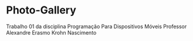 # Photo-Gallery

Trabalho 01 da disciplina Programação Para Dispositivos Móveis
Professor Alexandre Erasmo Krohn Nascimento
